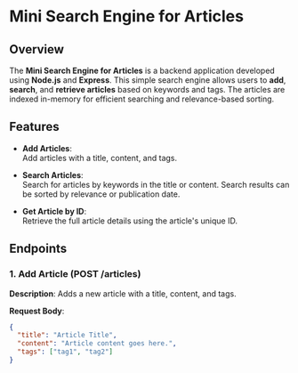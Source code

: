 # Mini Search Engine for Articles

## Overview

The **Mini Search Engine for Articles** is a backend application developed using **Node.js** and **Express**. This simple search engine allows users to **add**, **search**, and **retrieve articles** based on keywords and tags. The articles are indexed in-memory for efficient searching and relevance-based sorting.

## Features

- **Add Articles**:  
  Add articles with a title, content, and tags.
  
- **Search Articles**:  
  Search for articles by keywords in the title or content. Search results can be sorted by relevance or publication date.

- **Get Article by ID**:  
  Retrieve the full article details using the article's unique ID.

## Endpoints

### 1. Add Article (POST /articles)

**Description**: Adds a new article with a title, content, and tags.

**Request Body**:
```json
{
  "title": "Article Title",
  "content": "Article content goes here.",
  "tags": ["tag1", "tag2"]
}
